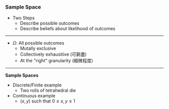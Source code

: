 ### Sample Space

- Two Steps
   - Describe possible outcomes
   - Describe beliefs about likelihood of outcomes
---
- $\Omega$: All possible outcomes
   - Mutally exclusive
   - Collectively exhausitive (可窮盡)
   - At the "right" granularity (細微程度)
---
**Sample Spaces**
- Discrete/Finite example
  - Two rolls of tetrahedral die
- Continuous example
  - $(x, y)$ such that $0 \le x, y \le 1$